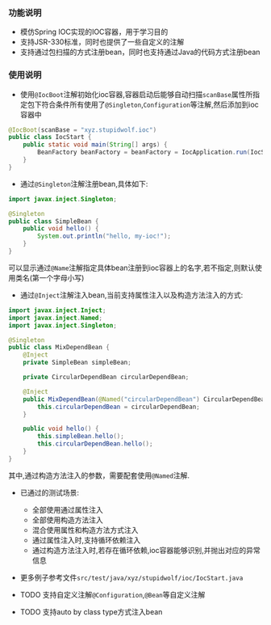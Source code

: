 ### 功能说明
- 模仿Spring IOC实现的IOC容器，用于学习目的
- 支持JSR-330标准，同时也提供了一些自定义的注解
- 支持通过包扫描的方式注册bean，同时也支持通过Java的代码方式注册bean


### 使用说明
- 使用`@IocBoot`注解初始化ioc容器,容器启动后能够自动扫描`scanBase`属性所指定包下符合条件所有使用了`@Singleton`,`Configuration`等注解,然后添加到ioc容器中
```java
@IocBoot(scanBase = "xyz.stupidwolf.ioc")
public class IocStart {
    public static void main(String[] args) { 
        BeanFactory beanFactory = beanFactory = IocApplication.run(IocStart.class);
    }
}
```

- 通过`@Singleton`注解注册bean,具体如下:
```java
import javax.inject.Singleton;

@Singleton
public class SimpleBean {
    public void hello() {
        System.out.println("hello, my-ioc!");
    }
}
```
可以显示通过`@Name`注解指定具体bean注册到ioc容器上的名字,若不指定,则默认使用类名(第一个字母小写)

- 通过`@Inject`注解注入bean,当前支持属性注入以及构造方法注入的方式:
```java
import javax.inject.Inject;
import javax.inject.Named;
import javax.inject.Singleton;

@Singleton
public class MixDependBean {
    @Inject
    private SimpleBean simpleBean;

    private CircularDependBean circularDependBean;

    @Inject
    public MixDependBean(@Named("circularDependBean") CircularDependBean circularDependBean) {
        this.circularDependBean = circularDependBean;
    }

    public void hello() {
        this.simpleBean.hello();
        this.circularDependBean.hello();
    }
}
```
其中,通过构造方法注入的参数，需要配套使用`@Named`注解.

- 已通过的测试场景:
    - 全部使用通过属性注入
    - 全部使用构造方法注入
    - 混合使用属性和构造方法方式注入
    - 通过属性注入时,支持循环依赖注入
    - 通过构造方法注入时,若存在循环依赖,ioc容器能够识别,并抛出对应的异常信息

- 更多例子参考文件`src/test/java/xyz/stupidwolf/ioc/IocStart.java`


- TODO 支持自定义注解`@Configuration`,`@Bean`等自定义注解
- TODO 支持auto by class type方式注入bean
